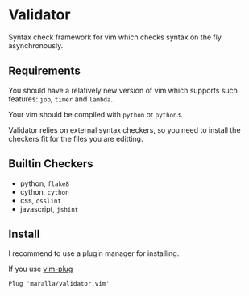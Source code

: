 Validator
=========

Syntax check framework for vim which checks syntax on the fly asynchronously.


Requirements
------------

You should have a relatively new version of vim which supports such features:
`job`, `timer` and `lambda`.

Your vim should be compiled with `python` or `python3`.

Validator relies on external syntax checkers, so you need to install the checkers
fit for the files you are editting.


Builtin Checkers
----------------

* python, `flake8`
* cython, `cython`
* css, `csslint`
* javascript, `jshint`


Install
-------

I recommend to use a plugin manager for installing.

If you use [vim-plug](https://github.com/junegunn/vim-plug)

    Plug 'maralla/validator.vim'
